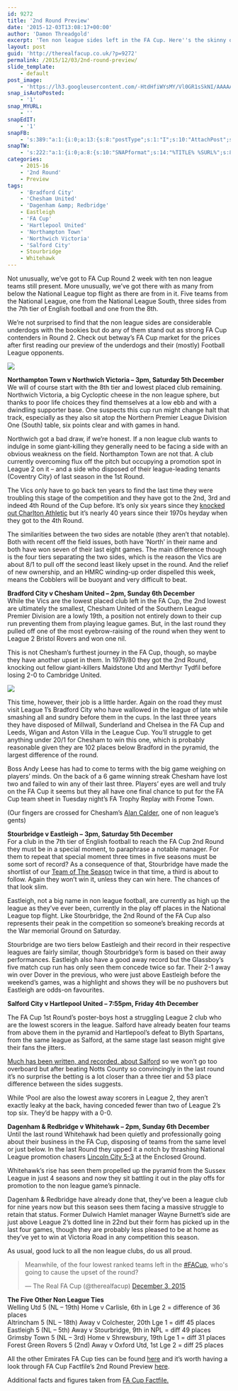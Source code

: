 ```yaml
---
id: 9272
title: '2nd Round Preview'
date: '2015-12-03T13:08:17+00:00'
author: 'Damon Threadgold'
excerpt: 'Ten non league sides left in the FA Cup. Here''s the skinny on the lowest placed five.'
layout: post
guid: 'http://therealfacup.co.uk/?p=9272'
permalink: /2015/12/03/2nd-round-preview/
slide_template:
    - default
post_image:
    - 'https://lh3.googleusercontent.com/-HtdHfiWYsMY/Vl0GR1sSkNI/AAAAAAAAF04/m1o78mpWUug/s720-Ic42/2ndRnd.jpg'
snap_isAutoPosted:
    - '1'
snap_MYURL:
    - ''
snapEdIT:
    - '1'
snapFB:
    - 's:389:"a:1:{i:0;a:13:{s:8:"postType";s:1:"I";s:10:"AttachPost";s:1:"2";s:10:"SNAPformat";s:15:"%EXCERPT% %URL%";s:9:"isAutoImg";s:1:"A";s:8:"imgToUse";s:0:"";s:9:"isAutoURL";s:1:"A";s:8:"urlToUse";s:0:"";s:11:"isPrePosted";s:1:"1";s:8:"isPosted";s:1:"1";s:4:"pgID";s:30:"156412412358_10153738256727359";s:5:"pDate";s:19:"2015-12-03 13:08:46";s:9:"msgFormat";s:15:"%EXCERPT% %URL%";s:2:"do";i:0;}}";'
snapTW:
    - 's:222:"a:1:{i:0;a:8:{s:10:"SNAPformat";s:14:"%TITLE% %SURL%";s:8:"attchImg";s:1:"0";s:9:"isAutoImg";s:1:"A";s:8:"imgToUse";s:0:"";s:9:"msgFormat";s:14:"%TITLE% %SURL%";s:9:"isAutoURL";s:1:"A";s:8:"urlToUse";s:0:"";s:2:"do";i:0;}}";'
categories:
    - 2015-16
    - '2nd Round'
    - Preview
tags:
    - 'Bradford City'
    - 'Chesham United'
    - 'Dagenham &amp; Redbridge'
    - Eastleigh
    - 'FA Cup'
    - 'Hartlepool United'
    - 'Northampton Town'
    - 'Northwich Victoria'
    - 'Salford City'
    - Stourbridge
    - Whitehawk
---
```


Not unusually, we’ve got to FA Cup Round 2 week with ten non league teams still present. More unusually, we’ve got there with as many from below the National League top flight as there are from in it. Five teams from the National League, one from the National League South, three sides from the 7th tier of English football and one from the 8th.

We’re not surprised to find that the non league sides are considerable underdogs with the bookies but do any of them stand out as strong FA Cup contenders in Round 2. Check out betway’s FA Cup market for the prices after first reading our preview of the underdogs and their (mostly) Football League opponents.

![](https://lh3.googleusercontent.com/-HtdHfiWYsMY/Vl0GR1sSkNI/AAAAAAAAF04/m1o78mpWUug/s720-Ic42/2ndRnd.jpg)

**Northampton Town v Northwich Victoria – 3pm, Saturday 5th December**  
We will of course start with the 8th tier and lowest placed club remaining. Northwich Victoria, a big Cycloptic cheese in the non league sphere, but thanks to poor life choices they find themselves at a low ebb and with a dwindling supporter base. One suspects this cup run might change halt that track, especially as they also sit atop the Northern Premier League Division One (South) table, six points clear and with games in hand.

Northwich got a bad draw, if we’re honest. If a non league club wants to indulge in some giant-killing they generally need to be facing a side with an obvious weakness on the field. Northampton Town are not that. A club currently overcoming flux off the pitch but occupying a promotion spot in League 2 on it – and a side who disposed of their league-leading tenants (Coventry City) of last season in the 1st Round.

The Vics only have to go back ten years to find the last time they were troubling this stage of the competition and they have got to the 2nd, 3rd and indeed 4th Round of the Cup before. It’s only six years since they [knocked out Charlton Athletic](http://www.theguardian.com/football/2009/nov/08/fa-cup-northwich-victoria-charlton-athletic) but it’s nearly 40 years since their 1970s heyday when they got to the 4th Round.

The similarities between the two sides are notable (they aren’t that notable). Both with recent off the field issues, both have ’North’ in their name and both have won seven of their last eight games. The main difference though is the four tiers separating the two sides, which is the reason the Vics are about 8/1 to pull off the second least likely upset in the round. And the relief of new ownership, and an HMRC winding-up order dispelled this week, means the Cobblers will be buoyant and very difficult to beat.

**Bradford City v Chesham United – 2pm, Sunday 6th December**  
While the Vics are the lowest placed club left in the FA Cup, the 2nd lowest are ultimately the smallest, Chesham United of the Southern League Premier Division are a lowly 19th, a position not entirely down to their cup run preventing them from playing league games. But, in the last round they pulled off one of the most eyebrow-raising of the round when they went to League 2 Bristol Rovers and won one nil.

This is not Chesham’s furthest journey in the FA Cup, though, so maybe they have another upset in them. In 1979/80 they got the 2nd Round, knocking out fellow giant-killers Maidstone Utd and Merthyr Tydfil before losing 2-0 to Cambridge United.

![](https://lh3.googleusercontent.com/-NDNBUjIUmAw/VmAkH68oZFI/AAAAAAAAF2Y/1omSdrJelXw/s720-Ic42/IMG_8580a.jpg)

This time, however, their job is a little harder. Again on the road they must visit League 1’s Bradford City who have wallowed in the league of late while smashing all and sundry before them in the cups. In the last three years they have disposed of Millwall, Sunderland and Chelsea in the FA Cup and Leeds, Wigan and Aston Villa in the League Cup. You’ll struggle to get anything under 20/1 for Chesham to win this one, which is probably reasonable given they are 102 places below Bradford in the pyramid, the largest difference of the round.

Boss Andy Leese has had to come to terms with the big game weighing on players’ minds. On the back of a 6 game winning streak Chesham have lost two and failed to win any of their last three. Players’ eyes are well and truly on the FA Cup it seems but they all have one final chance to put for the FA Cup team sheet in Tuesday night’s FA Trophy Replay with Frome Town.

(Our fingers are crossed for Chesham’s [Alan Calder](https://twitter.com/ClaretWhine), one of non league’s gents)

**Stourbridge v Eastleigh –** **3pm, Saturday 5th December**  
For a club in the 7th tier of English football to reach the FA Cup 2nd Round they must be in a special moment, to paraphrase a notable manager. For them to repeat that special moment three times in five seasons must be some sort of record? As a consequence of that, Stourbridge have made the shortlist of our [Team of The Season](http://therealfacup.co.uk/2014/08/07/2014-awards/) twice in that time, a third is about to follow. Again they won’t win it, unless they can win here. The chances of that look slim.

Eastleigh, not a big name in non league football, are currently as high up the league as they’ve ever been, currently in the play off places in the National League top flight. Like Stourbridge, the 2nd Round of the FA Cup also represents their peak in the competition so someone’s breaking records at the War memorial Ground on Saturday.

Stourbridge are two tiers below Eastleigh and their record in their respective leagues are fairly similar, though Stourbridge’s form is based on their away performances. Eastleigh also have a good away record but the Glassboy’s five match cup run has only seen them concede twice so far. Their 2-1 away win over Dover in the previous, who were just above Eastleigh before the weekend’s games, was a highlight and shows they will be no pushovers but Eastleigh are odds-on favourites.

**Salford City v Hartlepool United – 7:55pm, Friday 4th December**

<div>The FA Cup 1st Round’s poster-boys host a struggling League 2 club who are the lowest scorers in the league. Salford have already beaten four teams from above them in the pyramid and Hartlepool’s defeat to Blyth Spartans, from the same league as Salford, at the same stage last season might give their fans the jitters.

[Much has been written, and recorded, about Salford](http://www.bbc.co.uk/programmes/b06n31l6) so we won’t go too overboard but after beating Notts County so convincingly in the last round it’s no surprise the betting is a lot closer than a three tier and 53 place difference between the sides suggests.

While ‘Pool are also the lowest away scorers in League 2, they aren’t exactly leaky at the back, having conceded fewer than two of League 2’s top six. They’d be happy with a 0-0.

**Dagenham &amp; Redbridge v Whitehawk – 2pm, Sunday 6th December**  
Until the last round Whitehawk had been quietly and professionally going about their business in the FA Cup, disposing of teams from the same level or just below. In the last Round they upped it a notch by thrashing National League promotion chasers [Lincoln City 5-3](http://www.bbc.com/sport/0/football/34761961) at the Enclosed Ground.

Whitehawk’s rise has seen them propelled up the pyramid from the Sussex League in just 4 seasons and now they sit battling it out in the play offs for promotion to the non league game’s pinnacle.

Dagenham &amp; Redbridge have already done that, they’ve been a league club for nine years now but this season sees them facing a massive struggle to retain that status. Former Dulwich Hamlet manager Wayne Burnett’s side are just above League 2’s dotted line in 22nd but their form has picked up in the last four games, though they are probably less pleased to be at home as they’ve yet to win at Victoria Road in any competition this season.

As usual, good luck to all the non league clubs, do us all proud.

> Meanwhile, of the four lowest ranked teams left in the [\#FACup](https://twitter.com/hashtag/FACup?src=hash), who's going to cause the upset of the round?
> 
> — The Real FA Cup (@therealfacup) [December 3, 2015](https://twitter.com/therealfacup/status/672377667241439233)

<script async="" charset="utf-8" src="//platform.twitter.com/widgets.js"></script>

**The Five Other Non League Ties**  
Welling Utd 5 (NL – 19th) Home v Carlisle, 6th in Lge 2 = difference of 36 places  
Altrincham 5 (NL – 18th) Away v Colchester, 20th Lge 1 = diff 45 places  
Eastleigh 5 (NL – 5th) Away v Stourbridge, 9th in NPL = diff 49 places  
Grimsby Town 5 (NL – 3rd) Home v Shrewsbury, 19th Lge 1 = diff 31 places  
Forest Green Rovers 5 (2nd) Away v Oxford Utd, 1st Lge 2 = diff 25 places

All the other Emirates FA Cup ties can be found [here](http://therealfacup.co.uk/fixtures/facup/) and it’s worth having a look through FA Cup Factfile’s 2nd Round Preview [here](https://facupfactfile.wordpress.com/2015/11/10/201516-fa-cup-2nd-round-preview/).

Additional facts and figures taken from [FA Cup Factfile.](https://twitter.com/FACupFactfile)

</div>
